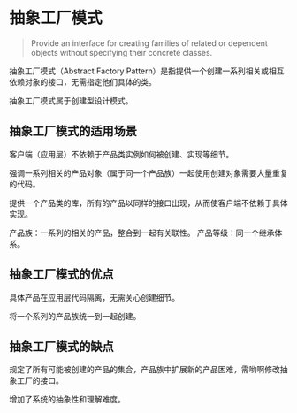 # 抽象工厂模式

> Provide an interface for creating families of related or dependent objects without specifying their concrete classes.

抽象工厂模式（Abstract Factory Pattern）是指提供一个创建一系列相关或相互依赖对象的接口，无需指定他们具体的类。

抽象工厂模式属于创建型设计模式。

## 抽象工厂模式的适用场景

客户端（应用层）不依赖于产品类实例如何被创建、实现等细节。

强调一系列相关的产品对象（属于同一个产品族）一起使用创建对象需要大量重复的代码。

提供一个产品类的库，所有的产品以同样的接口出现，从而使客户端不依赖于具体实现。

产品族：一系列的相关的产品，整合到一起有关联性。
产品等级：同一个继承体系。

## 抽象工厂模式的优点

具体产品在应用层代码隔离，无需关心创建细节。

将一个系列的产品族统一到一起创建。

## 抽象工厂模式的缺点

规定了所有可能被创建的产品的集合，产品族中扩展新的产品困难，需哟啊修改抽象工厂的接口。

增加了系统的抽象性和理解难度。